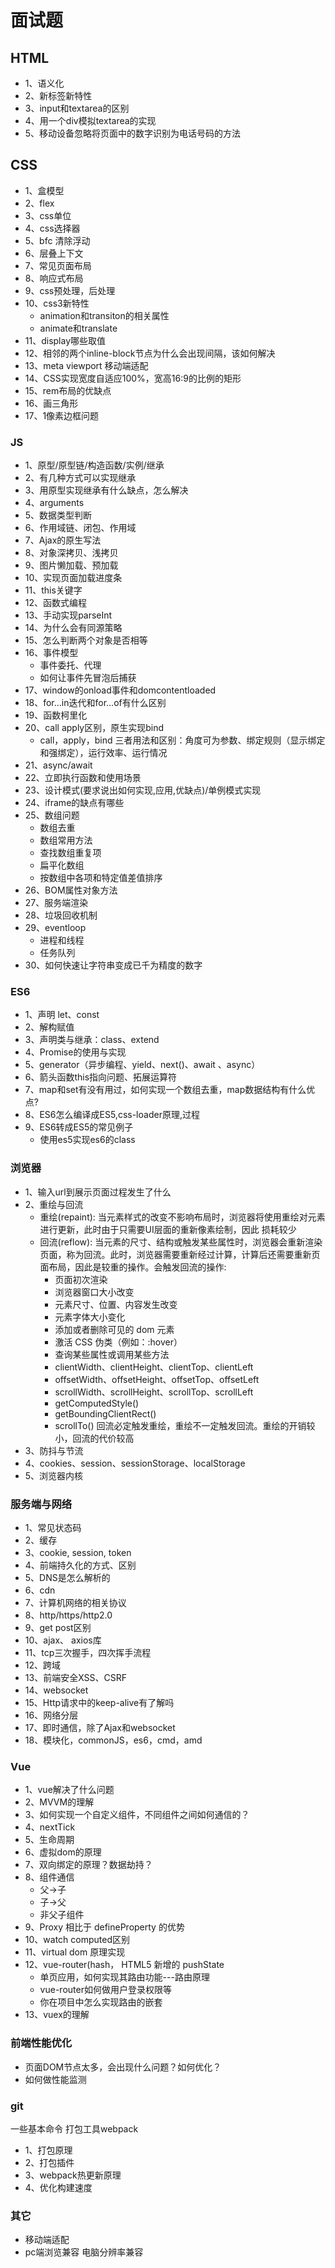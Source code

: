 # 面试题

## HTML
- 1、语义化
- 2、新标签新特性
- 3、input和textarea的区别
- 4、用一个div模拟textarea的实现
- 5、移动设备忽略将页面中的数字识别为电话号码的方法

## CSS
- 1、盒模型
- 2、flex
- 3、css单位
- 4、css选择器
- 5、bfc 清除浮动
- 6、层叠上下文
- 7、常见页面布局
- 8、响应式布局
- 9、css预处理，后处理
- 10、css3新特性
  - animation和transiton的相关属性
  - animate和translate  
- 11、display哪些取值 
- 12、相邻的两个inline-block节点为什么会出现间隔，该如何解决
- 13、meta viewport 移动端适配
- 14、CSS实现宽度自适应100%，宽高16:9的比例的矩形
- 15、rem布局的优缺点
- 16、画三角形
- 17、1像素边框问题

### JS
- 1、原型/原型链/构造函数/实例/继承
- 2、有几种方式可以实现继承
- 3、用原型实现继承有什么缺点，怎么解决
- 4、arguments
- 5、数据类型判断
- 6、作用域链、闭包、作用域
- 7、Ajax的原生写法
- 8、对象深拷贝、浅拷贝
- 9、图片懒加载、预加载
- 10、实现页面加载进度条
- 11、this关键字
- 12、函数式编程
- 13、手动实现parseInt
- 14、为什么会有同源策略
- 15、怎么判断两个对象是否相等
- 16、事件模型
  - 事件委托、代理
  - 如何让事件先冒泡后捕获
- 17、window的onload事件和domcontentloaded
- 18、for...in迭代和for...of有什么区别
- 19、函数柯里化
- 20、call apply区别，原生实现bind
  - call，apply，bind 三者用法和区别：角度可为参数、绑定规则（显示绑定和强绑定），运行效率、运行情况
- 21、async/await
- 22、立即执行函数和使用场景
- 23、设计模式(要求说出如何实现,应用,优缺点)/单例模式实现
- 24、iframe的缺点有哪些
- 25、数组问题
  - 数组去重
  - 数组常用方法
  - 查找数组重复项
  - 扁平化数组
  - 按数组中各项和特定值差值排序
- 26、BOM属性对象方法
- 27、服务端渲染
- 28、垃圾回收机制
- 29、eventloop
  - 进程和线程
  - 任务队列
- 30、如何快速让字符串变成已千为精度的数字

### ES6
- 1、声明 let、const
- 2、解构赋值
- 3、声明类与继承：class、extend
- 4、Promise的使用与实现
- 5、generator（异步编程、yield、next()、await 、async）
- 6、箭头函数this指向问题、拓展运算符
- 7、map和set有没有用过，如何实现一个数组去重，map数据结构有什么优点?
- 8、ES6怎么编译成ES5,css-loader原理,过程
- 9、ES6转成ES5的常见例子
  - 使用es5实现es6的class

### 浏览器
- 1、输入url到展示页面过程发生了什么
- 2、重绘与回流
  - 重绘(repaint): 当元素样式的改变不影响布局时，浏览器将使用重绘对元素进行更新，此时由于只需要UI层面的重新像素绘制，因此 损耗较少
  - 回流(reflow): 当元素的尺寸、结构或触发某些属性时，浏览器会重新渲染页面，称为回流。此时，浏览器需要重新经过计算，计算后还需要重新页面布局，因此是较重的操作。会触发回流的操作:
    * 页面初次渲染
    * 浏览器窗口大小改变
    * 元素尺寸、位置、内容发生改变
    * 元素字体大小变化
    * 添加或者删除可见的 dom 元素
    * 激活 CSS 伪类（例如：:hover）
    * 查询某些属性或调用某些方法
    * clientWidth、clientHeight、clientTop、clientLeft
    * offsetWidth、offsetHeight、offsetTop、offsetLeft
    * scrollWidth、scrollHeight、scrollTop、scrollLeft
    * getComputedStyle()
    * getBoundingClientRect()
    * scrollTo()
    回流必定触发重绘，重绘不一定触发回流。重绘的开销较小，回流的代价较高
- 3、防抖与节流
- 4、cookies、session、sessionStorage、localStorage
- 5、浏览器内核 

### 服务端与网络
- 1、常见状态码
- 2、缓存
- 3、cookie, session, token
- 4、前端持久化的方式、区别
- 5、DNS是怎么解析的
- 6、cdn
- 7、计算机网络的相关协议
- 8、http/https/http2.0
- 9、get post区别
- 10、ajax、 axios库
- 11、tcp三次握手，四次挥手流程
- 12、跨域
- 13、前端安全XSS、CSRF
- 14、websocket
- 15、Http请求中的keep-alive有了解吗
- 16、网络分层
- 17、即时通信，除了Ajax和websocket
- 18、模块化，commonJS，es6，cmd，amd

### Vue
- 1、vue解决了什么问题
- 2、MVVM的理解
- 3、如何实现一个自定义组件，不同组件之间如何通信的？
- 4、nextTick
- 5、生命周期
- 6、虚拟dom的原理
- 7、双向绑定的原理？数据劫持？
- 8、组件通信
  - 父->子
  - 子->父
  - 非父子组件
- 9、Proxy 相比于 defineProperty 的优势 
- 10、watch computed区别
- 11、virtual dom 原理实现
- 12、vue-router(hash， HTML5 新增的 pushState
  - 单页应用，如何实现其路由功能---路由原理
  - vue-router如何做用户登录权限等
  - 你在项目中怎么实现路由的嵌套
- 13、vuex的理解 

### 前端性能优化
- 页面DOM节点太多，会出现什么问题？如何优化？
- 如何做性能监测


### git

一些基本命令
打包工具webpack
- 1、打包原理
- 2、打包插件
- 3、webpack热更新原理
- 4、优化构建速度

### 其它
- 移动端适配
- pc端浏览兼容 电脑分辨率兼容


    

